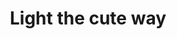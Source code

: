---
pid: LLP609
title: Light the cute way
location_transcription: City hall
zipcode: '19123'
outside_phl: 
neighborhood: Northern Liberties,Loft District
age: '11'
age_range: 6-13
instagram: 
image_file_name: LLP_609.jpg
proposal_transcription: Lights in a cute way.  I would put a panda bear that has lights
  around it because people get scared in the dark sometimes and having a big warm
  cute thing makes people feel safe and not alone
topic: Unity,Love
topic_summary: 0, 0
type: Sculpture Statue
keywords_other: 
credit: 'Azalea D. #Lighttheway'
image_labels: Safety
twitter: 
facebook: 
permalink: "/monuments/llp609/"
layout: item-page
---